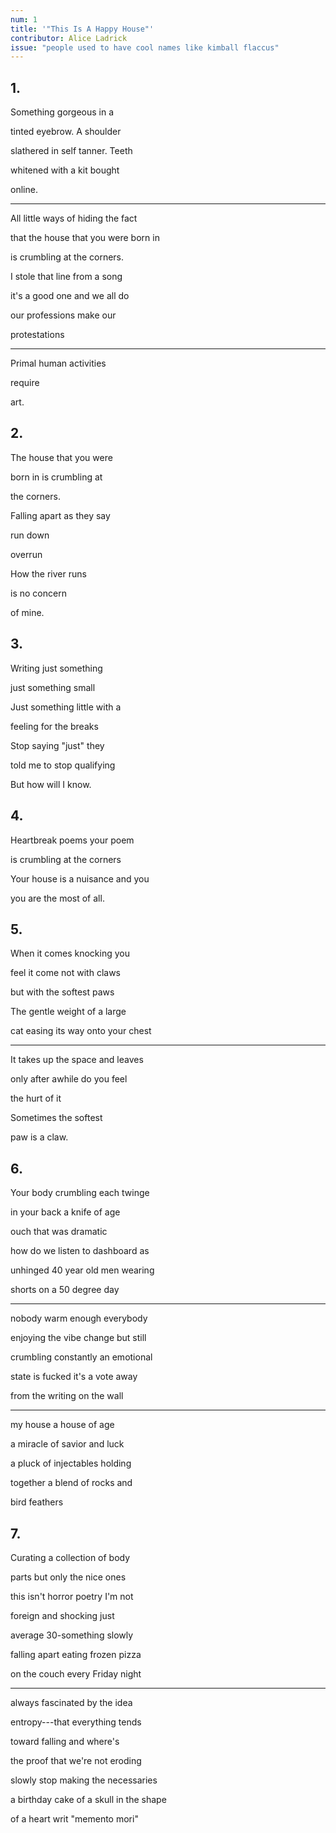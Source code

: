 ```yaml
---
num: 1
title: '"This Is A Happy House"'
contributor: Alice Ladrick
issue: "people used to have cool names like kimball flaccus"
---
```


## 1.

Something gorgeous in a

tinted eyebrow. A shoulder

slathered in self tanner. Teeth

whitened with a kit bought

online.

---

All little ways of hiding the fact

that the house that you were born in

is crumbling at the corners.

I stole that line from a song

it's a good one and we all do

our professions make our

protestations

---

Primal human activities

require

art.

## 2.

The house that you were

born in is crumbling at

the corners.

Falling apart as they say

run down

overrun

How the river runs

is no concern

of mine.

## 3.

Writing just something

just something small

Just something little with a

feeling for the breaks

Stop saying "just" they

told me to stop qualifying

But how will I know.

## 4.

Heartbreak poems your poem

is crumbling at the corners

Your house is a nuisance and you

you are the most of all.

## 5.

When it comes knocking you

feel it come not with claws

but with the softest paws

The gentle weight of a large

cat easing its way onto your chest

---

It takes up the space and leaves

only after awhile do you feel

the hurt of it

Sometimes the softest

paw is a claw.

## 6.

Your body crumbling each twinge

in your back a knife of age

ouch that was dramatic

how do we listen to dashboard as

unhinged 40 year old men wearing

shorts on a 50 degree day

---

nobody warm enough everybody

enjoying the vibe change but still

crumbling constantly an emotional

state is fucked it's a vote away

from the writing on the wall

---

my house a house of age

a miracle of savior and luck

a pluck of injectables holding

together a blend of rocks and

bird feathers

## 7.

Curating a collection of body

parts but only the nice ones

this isn't horror poetry I'm not

foreign and shocking just

average 30-something slowly

falling apart eating frozen pizza

on the couch every Friday night

---

always fascinated by the idea

entropy---that everything tends

toward falling and where's

the proof that we're not eroding

slowly stop making the necessaries

a birthday cake of a skull in the shape

of a heart writ "memento mori"

